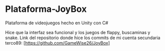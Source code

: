 # Plataforma-JoyBox
Plataforma de videojuegos hecho en Unity con C#

Hice que la interfaz sea funcional y los juegos de flappy, buscaminas y snake. Link del repositorio donde hice los commits de mi cuenta secundaria terco89: [https://github.com/GameWise26/JoyBox]
